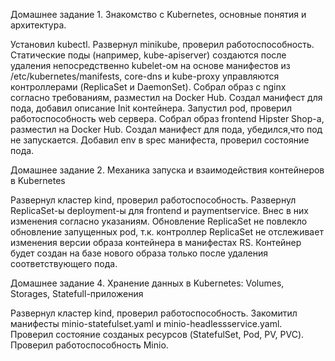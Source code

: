 Домашнее задание 1. Знакомство с Kubernetes, основные понятия и архитектура.

Установил kubectl.
Развернул minikube, проверил работоспособность.
Статические поды (например, kube-apiserver) создаются после удаления непосредственно kubelet-ом на основе манифестов из /etc/kubernetes/manifests, core-dns и kube-proxy управляются контроллерами (ReplicaSet и DaemonSet).
Собрал образ с nginx согласно требованиям, разместил на Docker Hub. 
Создал манифест для пода, добавил описание Init контейнера. 
Запустил pod, проверил работоспособность web сервера. 
Собрал образ frontend Hipster Shop-а, разместил на Docker Hub.
Создал манифест для пода, убедился,что под не запускается.
Добавил env в spec манифеста, проверил состояние пода.


Домашнее задание 2. Механика запуска и взаимодействия контейнеров в Kubernetes

Развернул кластер kind, проверил работоспособность.
Развернул ReplicaSet-ы deployment-ы для frontend и paymentservice. Внес в них изменения согласно указаниям.
Обновление ReplicaSet не повлекло обновление запущенных pod, т.к. контроллер ReplicaSet не отслеживает изменения версии образа контейнера в манифестах RS. Контейнер будет создан на базе нового образа только после удаления соответствующего пода.


Домашнее задание 4. Хранение данных в Kubernetes: Volumes, Storages, Statefull-приложения

Развернул кластер kind, проверил работоспособность.
Закомитил манифесты minio-statefulset.yaml и minio-headlessservice.yaml.
Проверил состояние созданых ресурсов (StatefulSet, Pod, PV, PVC).
Проверил работоспособность Minio.

